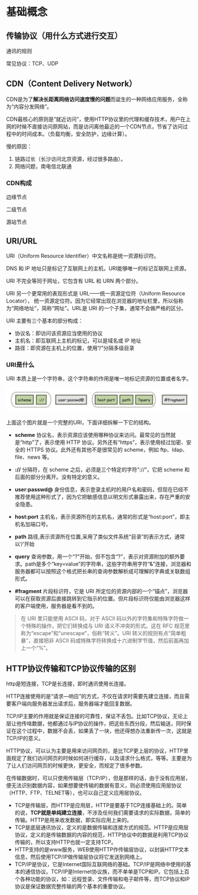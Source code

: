 # 基础概念

## 传输协议（用什么方式进行交互）

通讯的规则

常见协议：TCP、UDP

## CDN（Content Delivery Network）

CDN是为了**解决长距离网络访问速度慢的问题**而诞生的一种网络应用服务，全称为“内容分发网络”。

CDN最核心的原则是“就近访问”，使用HTTP协议里的代理和缓存技术，用户在上网的时候不直接访问原网站，而是访问离他最近的一个CDN节点，节省了访问过程中的时间成本。（负载均衡，安全防护，边缘计算）。

慢的原因：

1. 链路过长（长沙访问北京资源，经过很多路由）。
2. 网络问题，南电信北联通

### CDN构成

边缘节点

二级节点

源站节点

## URI/URL

URI（Uniform Resource Identifier）中文名称是统一资源标识符。

DNS 和 IP 地址只是标记了互联网上的主机，URI能够唯一的标记互联网上资源。

URI 不完全等同于网址，它包含有 URL 和 URN 两个部分。

URI 另一个更常用的表现形式是 URL——统一资源定位符（Uniform Resource Locator）， 统一资源定位符。因为它经常出现在浏览器的地址栏里，所以俗称为“网络地址”，简称“网址”。URL是 URI 的一个子集，通常不会做严格的区分。

URI 主要有三个基本的部分构成：

- 协议名：即访问该资源应当使用的协议
- 主机名：即互联网上主机的标记，可以是域名或 IP 地址
- 路径：即资源在主机上的位置，使用“/”分隔多级目录

### URI是什么

URI 本质上是一个字符串，这个字符串的作用是唯一地标记资源的位置或者名字。

![图片](基础概念.assets/640-20220902184224676.jpeg)

上面这个图片就是一个完整的URI，下面详细拆解一下它的结构。

- **scheme** 协议名，表示资源应该使用哪种协议来访问。最常见的当然就是“http”了，表示使用 HTTP 协议。另外还有“https”，表示使用经过加密、安全的 HTTPS 协议。此外还有其他不是很常见的 scheme，例如 ftp、ldap、file、news 等。

- **://** 分隔符，在 scheme 之后，必须是三个特定的字符“://”，它把 scheme 和后面的部分分离开。没有特定的意义。

- **user:passwd@** 身份信息，表示登录主机时的用户名和密码，但现在已经不推荐使用这种形式了，因为它把敏感信息以明文形式暴露出来，存在严重的安全隐患。

- **host:port** 主机名，表示资源所在的主机名，通常的形式是“host:port”，即主机名加端口号。

- **path** 路径,表示资源所在位置,采用了类似文件系统“目录”的表示方式，通常以‘/’开始

- **query** 查询参数，用一个“?”开始，但不包含“?”，表示对资源附加的额外要求。path是多个“key=value”的字符串，这些字符串用字符“&”连接，浏览器和服务器都可以按照这个格式把长串的查询参数解析成可理解的字典或关联数组形式。

- **#fragment** 片段标识符，它是 URI 所定位的资源内部的一个“锚点”，浏览器可以在获取资源后直接跳转到它指示的位置。但片段标识符仅能由浏览器这样的客户端使用，服务器是看不到的。

> 在 URI 里只能使用 ASCII 码，对于 ASCII 码以外的字符集和特殊字符做一个特殊的操作，把它们转换成与 URI 语义不冲突的形式。这在 RFC 规范里称为“escape”和“unescape”，俗称“转义”。URI 转义的规则有点“简单粗暴”，直接把非 ASCII 码或特殊字符转换成十六进制字节值，然后前面再加上一个“%”。

## HTTP协议传输和TCP协议传输的区别

http是短连接，TCP是长连接，即时通讯使用长连接。

HTTP连接使用的是“请求—响应”的方式，不仅在请求时需要先建立连接，而且需要客户端向服务器发出请求后，服务器端才能回复数据。

TCP/IP主要的作用就是保证连接的可靠性，保证不丢包。比如TCP协议，无论上层让他传啥数据，他都通过与IP协议的操作，把这些东西分段，然后输送，同时保证在这个过程中，数据不会丢，如果丢了一块，他还得想办法重新传一次，这就是TCP/IP的意义。

HTTP协议，可以认为主要是用来访问网页的，是比TCP更上层的协议，HTTP里面规定了我们访问网页的时候如何进行缓存，以及请求什么格式，等等。主要是为了让人们访问网页的时候更快，更安全，而规定了很多参数。

在传输数据时，可以只使用传输层（TCP/IP），但是那样的话，由于没有应用层，便无法识别数据内容，如果想要使传输的数据有意义，则必须使用应用层协议（HTTP、FTP、TELNET等），也可以自己定义应用层协议。

- TCP是传输层，而HTTP是应用层，HTTP是要基于TCP连接基础上的。简单的说，**TCP就是单纯建立连接**，不涉及任何我们需要请求的实际数据，简单的传输。HTTP是用来收发数据，即实际应用上来的。
- TCP是底层通讯协议，定义的是数据传输和连接方式的规范。HTTP是应用层协议，定义的是传输数据的内容的规范，HTTP协议中的数据是利用TCP协议传输的，所以支持HTTP也就一定支持TCP。
- HTTP支持的是www服务，WEB使用HTTP作传输层协议，以封装HTTP文本信息，然后使用TCP/IP做传输层协议将它发送到网络上。
- TCP/IP是协议，它是Internet国际互联网络的基础。TCP/IP是网络中使用的基本的通信协议。TCP/IP是Internet协议族，而不单单是TCP和IP。它包括上百个各种功能的协议，如：远程登录、文件传输和电子邮件等，而TCP协议和IP协议是保证数据完整传输的两个基本的重要协议。


